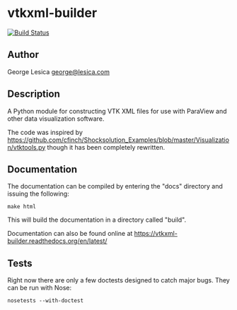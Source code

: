 # vtkxml-builder

[![Build Status](https://travis-ci.org/glesica/vtkxml-builder.png?branch=master)](https://travis-ci.org/glesica/vtkxml-builder)

## Author

George Lesica <george@lesica.com>

## Description

A Python module for constructing VTK XML files for use with
ParaView and other data visualization software.

The code was inspired by
<https://github.com/cfinch/Shocksolution_Examples/blob/master/Visualization/vtktools.py>
though it has been completely rewritten.

## Documentation

The documentation can be compiled by entering the "docs" directory and issuing
the following:

    make html

This will build the documentation in a directory called "build".

Documentation can also be found online at
https://vtkxml-builder.readthedocs.org/en/latest/

## Tests

Right now there are only a few doctests designed to catch major bugs. They can
be run with Nose:

    nosetests --with-doctest
